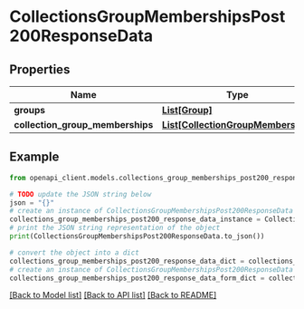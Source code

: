 # CollectionsGroupMembershipsPost200ResponseData


## Properties

Name | Type | Description | Notes
------------ | ------------- | ------------- | -------------
**groups** | [**List[Group]**](Group.md) |  | [optional] 
**collection_group_memberships** | [**List[CollectionGroupMembership]**](CollectionGroupMembership.md) |  | [optional] 

## Example

```python
from openapi_client.models.collections_group_memberships_post200_response_data import CollectionsGroupMembershipsPost200ResponseData

# TODO update the JSON string below
json = "{}"
# create an instance of CollectionsGroupMembershipsPost200ResponseData from a JSON string
collections_group_memberships_post200_response_data_instance = CollectionsGroupMembershipsPost200ResponseData.from_json(json)
# print the JSON string representation of the object
print(CollectionsGroupMembershipsPost200ResponseData.to_json())

# convert the object into a dict
collections_group_memberships_post200_response_data_dict = collections_group_memberships_post200_response_data_instance.to_dict()
# create an instance of CollectionsGroupMembershipsPost200ResponseData from a dict
collections_group_memberships_post200_response_data_form_dict = collections_group_memberships_post200_response_data.from_dict(collections_group_memberships_post200_response_data_dict)
```
[[Back to Model list]](../README.md#documentation-for-models) [[Back to API list]](../README.md#documentation-for-api-endpoints) [[Back to README]](../README.md)



